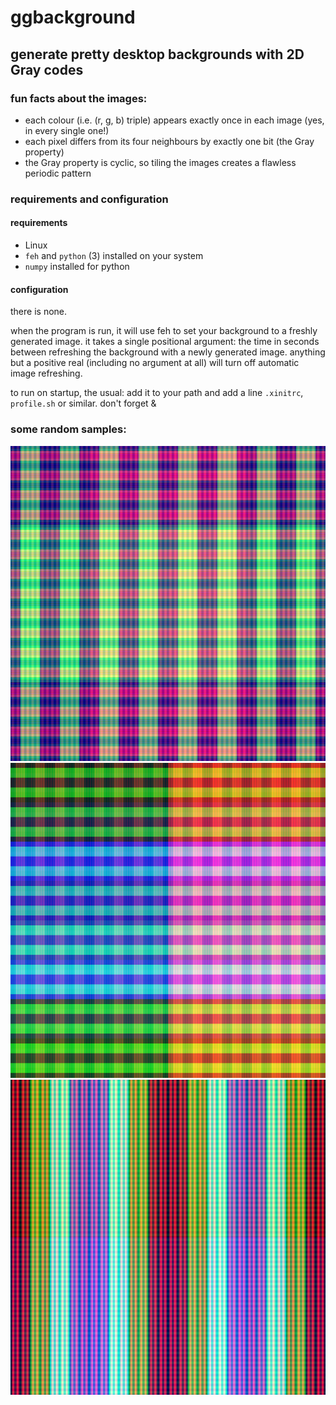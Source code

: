 # ggbackground

## generate pretty desktop backgrounds with 2D Gray codes

### fun facts about the images:
- each colour (i.e. (r, g, b) triple) appears exactly once in each image (yes, in every single one!)
- each pixel differs from its four neighbours by exactly one bit (the Gray property)
- the Gray property is cyclic, so tiling the images creates a flawless periodic pattern

### requirements and configuration

#### requirements

- Linux
- `feh` and `python` (3) installed on your system
- `numpy` installed for python

#### configuration

there is none.

when the program is run, it will use feh to set your background to a freshly generated image. it takes a single positional argument: the time in seconds between refreshing the background with a newly generated image. anything but a positive real (including no argument at all) will turn off automatic image refreshing.

to run on startup, the usual: add it to your path and add a line `.xinitrc`, `profile.sh` or similar. don't forget &

### some random samples:
![24](https://github.com/qdbp/background_generator/blob/master/test_random_24.png)
![27](https://github.com/qdbp/background_generator/blob/master/test_random_27.png)
![95](https://github.com/qdbp/background_generator/blob/master/test_random_95.png)
